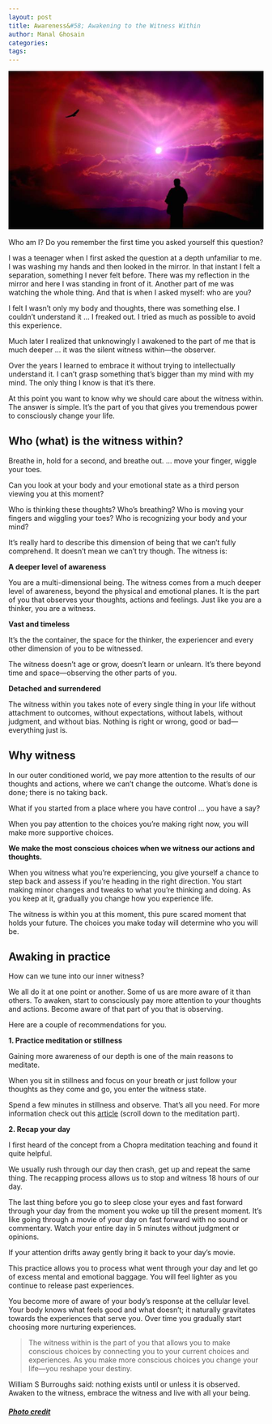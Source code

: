 ```yaml
---
layout: post
title: Awareness&#58; Awakening to the Witness Within
author: Manal Ghosain
categories:
tags:
---
```


![Awareness the witness within](/images/witness.jpg)

Who am I? Do you remember the first time you asked yourself this question?

I was a teenager when I first asked the question at a depth unfamiliar to me. I was washing my hands and then looked in the mirror. In that instant I felt a separation, something I never felt before.  There was my reflection in the mirror and here I was standing in front of it. Another part of me was watching the whole thing. And that is when I asked myself: who are you?

I felt I wasn’t only my body and thoughts, there was something else. I couldn’t understand it … I freaked out. I tried as much as possible to avoid this experience.

Much later I realized that unknowingly I awakened to the part of me that is much deeper … it was the silent witness within—the observer.

Over the years I learned to embrace it without trying to intellectually understand it. I can’t grasp something that’s bigger than my mind with my mind. The only thing I know is that it’s there.

At this point you want to know why we should care about the witness within. The answer is simple. It’s the part of you that gives you tremendous power to consciously change your life.

## Who (what) is the witness within?

Breathe in, hold for a second, and breathe out. … move your finger, wiggle your toes.

Can you look at your body and your emotional state as a third person viewing you at this moment?

Who is thinking these thoughts? Who’s breathing? Who is moving your fingers and wiggling your toes? Who is recognizing your body and your mind?

It’s really hard to describe this dimension of being that we can’t fully comprehend. It doesn’t mean we can’t try though. The witness is:

**A deeper level of awareness**

You are a multi-dimensional being. The witness comes from a much deeper level of awareness, beyond the physical and emotional planes. It is the part of you that observes your thoughts, actions and feelings. Just like you are a thinker, you are a witness.

**Vast and timeless**

It’s the the container, the space for the thinker, the experiencer and every other dimension of you to be witnessed.

The witness doesn’t age or grow, doesn’t learn or unlearn. It’s there beyond time and space—observing the other parts of you.

**Detached and surrendered**

The witness within you takes note of every single thing in your life without attachment to outcomes, without expectations, without labels, without judgment, and without bias. Nothing is right or wrong, good or bad—everything just is.

## Why witness

In our outer conditioned world, we pay more attention to the results of our thoughts and actions, where we can’t change the outcome. What’s done is done; there is no taking back.

What if you started from a place where you have control … you have a say?

When you pay attention to the choices you’re making right now, you will make more supportive choices.

**We make the most conscious choices when we witness our actions and thoughts.**

When you witness what you’re experiencing, you give yourself a chance to step back and assess if you’re heading in the right direction. You start making minor changes and tweaks to what you’re thinking and doing. As you keep at it, gradually you change how you experience life.

The witness is within you at this moment, this pure scared moment that holds your future. The choices you make today will determine who you will be.

## Awaking in practice

How can we tune into our inner witness?

We all do it at one point or another. Some of us are more aware of it than others. To awaken, start to consciously pay more attention to your thoughts and actions. Become aware of that part of you that is observing.

Here are a couple of recommendations for you.

**1. Practice meditation or stillness**

Gaining more awareness of our depth is one of the main reasons to meditate.

When you sit in stillness and focus on your breath or just follow your thoughts as they come and go, you enter the witness state.

Spend a few minutes in stillness and observe. That’s all you need. For more information check out this [article](/empty-mind/) (scroll down to the meditation part).

**2. Recap your day**

I first heard of the concept from a Chopra meditation teaching and found it quite helpful.

We usually rush through our day then crash,  get up and repeat the same thing. The recapping process allows us to stop and witness 18 hours of our day.

The last thing before you go to sleep close your eyes and fast forward through your day from the moment you woke up till the present moment. It’s like going through a movie of your day on fast forward with no sound or commentary. Watch your entire day in 5 minutes without judgment or opinions.

If your attention drifts away gently bring it back to your day’s movie.

This practice allows you to process what went through your day and let go of excess mental and emotional baggage. You will feel lighter as you continue to release past experiences.

You become more of aware of your body’s response at the cellular level. Your body knows what feels good and what doesn’t; it naturally gravitates towards the experiences that serve you. Over time you gradually start choosing more nurturing experiences.

> The witness within is the part of you that allows you to make conscious choices by connecting you to your current choices and experiences. As you make more conscious choices you change your life—you reshape your destiny.

William S Burroughs said: nothing exists until or unless it is observed. Awaken to the witness, embrace the witness and live with all your being.

##### [Photo credit](http://www.flickr.com/photos/h-k-d/3421452549/)